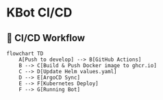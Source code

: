 # KBot CI/CD

## 🚀 CI/CD Workflow

```mermaid
flowchart TD
    A[Push to develop] --> B[GitHub Actions]
    B --> C[Build & Push Docker image to ghcr.io]
    C --> D[Update Helm values.yaml]
    D --> E[ArgoCD Sync]
    E --> F[Kubernetes Deploy]
    F --> G[Running Bot]
```
